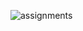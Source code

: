 
![assignments](https://github.com/shreeshailaya/c-dac/blob/main/Database%20technologies/Media/Assignments/11-6.png)

